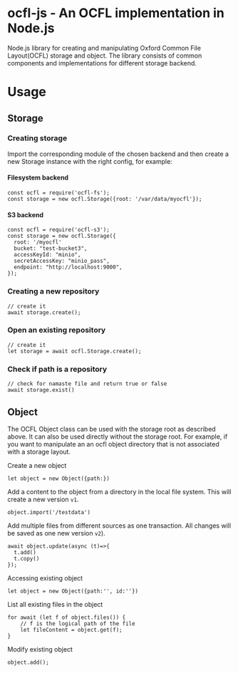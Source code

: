 # ocfl-js - An OCFL implementation in Node.js
Node.js library for creating and manipulating Oxford Common File Layout(OCFL) storage and object.
The library consists of common components and implementations for different storage backend.

# Usage
## Storage
### Creating storage

Import the corresponding module of the chosen backend and then 
create a new Storage instance with the right config, for example:

#### Filesystem backend

    const ocfl = require('ocfl-fs');
    const storage = new ocfl.Storage({root: '/var/data/myocfl'});

#### S3 backend

    const ocfl = require('ocfl-s3');
    const storage = new ocfl.Storage({
      root: '/myocfl'
      bucket: "test-bucket3",
      accessKeyId: "minio",
      secretAccessKey: "minio_pass",
      endpoint: "http://localhost:9000",
    });

### Creating a new repository
    // create it
    await storage.create();

### Open an existing repository
    // create it
    let storage = await ocfl.Storage.create();

### Check if path is a repository

    // check for namaste file and return true or false
    await storage.exist()


## Object
The OCFL Object class can be used with the storage root as described above. It can also be used directly without
the storage root. For example, if you want to manipulate an an ocfl object directory that is not associated with a storage layout.

Create a new object

    let object = new Object({path:})

Add a content to the object from a directory in the local file system. This will create a new version `v1`.

    object.import('/testdata')

Add multiple files from different sources as one transaction. All changes will be saved as one new version `v2`).

    await object.update(async (t)=>{
      t.add()
      t.copy()
    });

Accessing existing object

    let object = new Object({path:'', id:''})

List all existing files in the object

    for await (let f of object.files()) {
        // f is the logical path of the file
        let fileContent = object.get(f);
    }

Modify existing object

    object.add();
